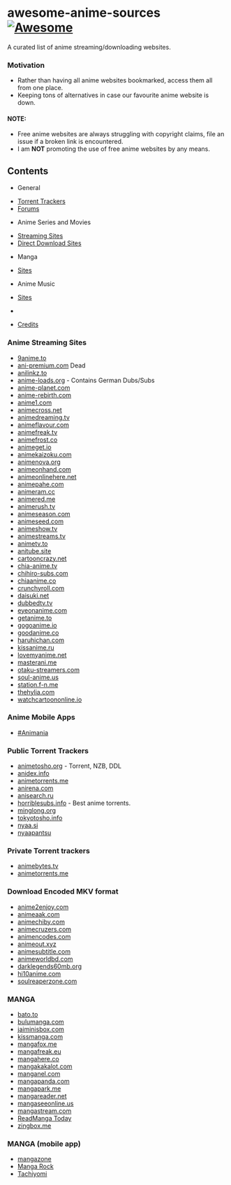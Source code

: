 # awesome-anime-sources [![Awesome](https://cdn.rawgit.com/sindresorhus/awesome/d7305f38d29fed78fa85652e3a63e154dd8e8829/media/badge.svg)](https://github.com/sindresorhus/awesome)

A curated list of anime streaming/downloading websites.

### Motivation

* Rather than having all anime websites bookmarked, access them all from one place.
* Keeping tons of alternatives in case our favourite anime website is down.


#### NOTE:

* Free anime websites are always struggling with copyright claims, file an issue if a broken link is encountered.
* I am **NOT** promoting the use of free anime websites by any means.


## Contents
* General
 - [Torrent Trackers]()
 - [Forums]()
* Anime Series and Movies
 - [Streaming Sites]()
 - [Direct Download Sites]()
* Manga
 - [Sites]()
* Anime Music
 - [Sites]()
*  
 - [Credits]()

### Anime Streaming Sites

* [9anime.to](https://9anime.to/)
* [ani-premium.com](http://ani-premium.com/) Dead
* [anilinkz.to](http://anilinkz.to/)
* [anime-loads.org](https://www.anime-loads.org/) - Contains German Dubs/Subs
* [anime-planet.com](https://www.anime-planet.com/)
* [anime-rebirth.com](http://anime-rebirth.com/)
* [anime1.com](http://www.anime1.com/)
* [animecross.net](http://www.animecross.net/)
* [animedreaming.tv](http://www.animedreaming.tv/)
* [animeflavour.com](http://animeflavor.com/)
* [animefreak.tv](http://www.animefreak.tv/)
* [animefrost.co](http://animefrost.co/)
* [animeget.io](http://animeget.io/)
* [animekaizoku.com](https://animekaizoku.com/)
* [animenova.org](http://animenova.org/)
* [animeonhand.com](http://www.animeonhand.com/)
* [animeonlinehere.net](http://animeonlinehere.net/)
* [animepahe.com](https://animepahe.com/)
* [animeram.cc](https://ww2.animeram.cc/)
* [animered.me](http://animered.me/)
* [animerush.tv](http://www.animerush.tv/)
* [animeseason.com](http://www.animeseason.com/)
* [animeseed.com](http://animeseed.com/)
* [animeshow.tv](http://animeshow.tv/)
* [animestreams.tv](https://animestreams.tv/)
* [animetv.to](https://www2.animetv.to/)
* [anitube.site](https://www.anitube.site/)
* [cartooncrazy.net](http://ww1.cartooncrazy.net/)
* [chia-anime.tv](http://www.chia-anime.tv/)
* [chihiro-subs.com](https://chihiro-subs.com/)
* [chiaanime.co](http://www.chiaanime.co/)
* [crunchyroll.com](http://www.crunchyroll.com/)
* [daisuki.net](https://www.daisuki.net/)
* [dubbedtv.tv](http://www.dubbedtv.tv/)
* [eyeonanime.com](http://eyeonanime.com/)
* [getanime.to](http://getanime.to/)
* [gogoanime.io](https://www1.gogoanime.sh/)
* [goodanime.co](http://www.goodanime.co/)
* [haruhichan.com](http://haruhichan.com/)
* [kissanime.ru](http://kissanime.ru/)
* [lovemyanime.net](http://www.lovemyanime.net/)
* [masterani.me](https://www.masterani.me/)
* [otaku-streamers.com](https://otaku-streamers.com/)
* [soul-anime.us](http://www13.soul-anime.us/)
* [station.f-n.me](https://station.f-n.me/)
* [thehylia.com](https://anime.thehylia.com/)
* [watchcartoononline.io](https://www.watchcartoononline.io/)

### Anime Mobile Apps
* [#Animania](http://www.mobi24.net/#anime)

### Public Torrent Trackers
* [animetosho.org](https://animetosho.org) - Torrent, NZB, DDL
* [anidex.info](https://anidex.info/)
* [animetorrents.me](https://animetorrents.me/)
* [anirena.com](https://www.anirena.com/)
* [anisearch.ru](https://anisearch.ru/)
* [horriblesubs.info](http://horriblesubs.info/) - Best anime torrents.
* [minglong.org](http://tracker.minglong.org:8080/)
* [tokyotosho.info](https://www.tokyotosho.info/)
* [nyaa.si](https://nyaa.si/)
* [nyaapantsu](https://nyaa.pantsu.cat/)

### Private Torrent trackers

 * [animebytes.tv](https://animebytes.tv/)
 * [animetorrents.me](https://animetorrents.me/)

### Download Encoded MKV format

* [anime2enjoy.com](http://anime2enjoy.com/)
* [animeaak.com](http://www.animeaak.com/)
* [animechiby.com](http://www.animechiby.com/)
* [animecruzers.com](http://animecruzers.com/)
* [animencodes.com](http://animencodes.com)
* [animeout.xyz](https://www.animeout.xyz/)
* [animesubtitle.com](http://animesubtitle.com/)
* [animeworldbd.com](http://animeworldbd.com)
* [darklegends60mb.org](http://www.darklegends60mb.org/)
* [hi10anime.com](http://hi10anime.com/)
* [soulreaperzone.com](http://www.soulreaperzone.com/)

### MANGA

* [bato.to](http://bato.to/)
* [bulumanga.com](http://bulumanga.com/)
* [jaiminisbox.com](https://jaiminisbox.com/)
* [kissmanga.com](http://kissmanga.com/)
* [mangafox.me](https://mangafox.me/)
* [mangafreak.eu](http://mangafreak.eu/)
* [mangahere.co](https://www.mangahere.co/)
* [mangakakalot.com](http://mangakakalot.com/)
* [manganel.com](http://manganel.com)
* [mangapanda.com](http://www.mangapanda.com/)
* [mangapark.me](http://mangapark.me/)
* [mangareader.net](http://www.mangareader.net/)
* [mangaseeonline.us](http://mangaseeonline.us/)
* [mangastream.com](http://mangastream.com/)
* [ReadManga Today](https://www.readmng.com/)
* [zingbox.me](http://www.zingbox.me/)

### MANGA (mobile app)
* [mangazone](https://play.google.com/store/apps/details?id=com.ng.mangazone&hl=en)
* [Manga Rock](https://play.google.com/store/apps/details?id=com.notabasement.mangarock.android.titan)
* [Tachiyomi](https://github.com/inorichi/tachiyomi)
